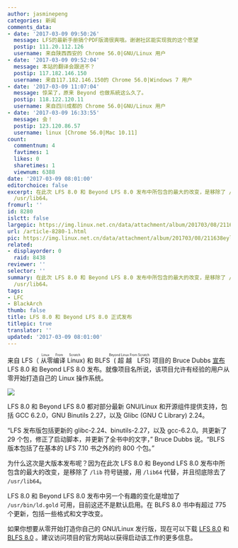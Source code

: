 ```yaml
---
author: jasminepeng
categories: 新闻
comments_data:
- date: '2017-03-09 09:50:26'
  message: LFS的最新手册搞个PDF版滴很爽哦。谢谢社区能实现我的这个愿望
  postip: 111.20.112.126
  username: 来自陕西西安的 Chrome 56.0|GNU/Linux 用户
- date: '2017-03-09 09:52:04'
  message: 本站的翻译会跟进不？
  postip: 117.182.146.150
  username: 来自117.182.146.150的 Chrome 56.0|Windows 7 用户
- date: '2017-03-09 11:07:04'
  message: 惊呆了，原来 Beyond 也做系統这么久了。
  postip: 118.122.120.11
  username: 来自四川成都的 Chrome 56.0|GNU/Linux 用户
- date: '2017-03-09 16:33:55'
  message: 会！
  postip: 123.120.86.57
  username: linux [Chrome 56.0|Mac 10.11]
count:
  commentnum: 4
  favtimes: 1
  likes: 0
  sharetimes: 1
  viewnum: 6388
date: '2017-03-09 08:01:00'
editorchoice: false
excerpt: 在此次 LFS 8.0 和 Beyond LFS 8.0 发布中所包含的最大的改变，是移除了 /lib 符号链接，用 /lib64 代替，并且彻底除去了
  /usr/lib64。
fromurl: ''
id: 8280
islctt: false
largepic: https://img.linux.net.cn/data/attachment/album/201703/08/211638eylsu8xzpccuuuuy.jpg
url: /article-8280-1.html
pic: https://img.linux.net.cn/data/attachment/album/201703/08/211638eylsu8xzpccuuuuy.jpg.thumb.jpg
related:
- displayorder: 0
  raid: 8438
reviewer: ''
selector: ''
summary: 在此次 LFS 8.0 和 Beyond LFS 8.0 发布中所包含的最大的改变，是移除了 /lib 符号链接，用 /lib64 代替，并且彻底除去了
  /usr/lib64。
tags:
- LFC
- BlackArch
thumb: false
title: LFS 8.0 和 Beyond LFS 8.0 正式发布
titlepic: true
translator: ''
updated: '2017-03-09 08:01:00'
---
```


来自 LFS（<ruby> 从零编译 Linux <rt>  Linux From Scratch </rt></ruby>) 和 BLFS<ruby> (超越 LFS <rt>  Beyond Linux From Scratch </rt></ruby> ) 项目的 Bruce Dubbs [宣布](http://lists.linuxfromscratch.org/pipermail/lfs-support/2017-February/050857.html) LFS 8.0 和 Beyond LFS 8.0 发布。就像项目名所说，该项目允许有经验的用户从零开始打造自己的 Linux 操作系统。


![](/data/attachment/album/201703/08/211638eylsu8xzpccuuuuy.jpg)


LFS 8.0 和 Beyond LFS 8.0 都对部分最新 GNU/Linux 和开源组件提供支持，包括 GCC 6.2.0，GNU Binutils 2.27，以及 Glibc (GNU C Library) 2.24。


“LFS 发布版包括更新的 glibc-2.24、binutils-2.27，以及 gcc-6.2.0。共更新了 29 个包，修正了启动脚本，并更新了全书中的文字，” Bruce Dubbs 说。“BLFS 版本包括了在基本的 LFS 7.10 书之外的约 800 个包。”


为什么这次是大版本发布呢？因为在此次 LFS 8.0 和 Beyond LFS 8.0 发布中所包含的最大的改变，是移除了 `/lib` 符号链接，用 `/lib64` 代替，并且彻底除去了 `/usr/lib64`。


LFS 8.0 和 Beyond LFS 8.0 发布中另一个有趣的变化是增加了 `/usr/bin/ld.gold` 可用，目前这还不是默认启用。在 BLFS 8.0 书中有超过 775 个更新，包括一些格式和文字改变。


如果你想要从零开始打造你自己的 GNU/Linux 发行版，现在可以下载 [LFS 8.0](http://linux.softpedia.com/get/System/Installer-Setup/Linux-From-Scratch-1550.shtml) 和 [BLFS 8.0](http://linux.softpedia.com/get/Documentation/Beyond-Linux-From-Scratch-23359.shtml) 。建议访问项目的官方网站以获得启动该工作的更多信息。